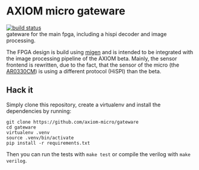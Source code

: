 # AXIOM micro gateware
[![build status](https://api.travis-ci.org/axiom-micro/gateware.svg?branch=master)](https://travis-ci.org/axiom-micro/gateware)  
gateware for the main fpga, including a hispi decoder and image processing.

The FPGA design is build using [migen](https://github.com/m-labs/migen)
and is intended to be integrated with the image processing pipeline of
the AXIOM beta. Mainly, the sensor frontend is rewritten, due to the
fact, that the sensor of the micro (the
[AR0330CM](https://www.onsemi.com/pub/Collateral/AR0330CM-D.PDF)) is using
a different protocol (HiSPI) than the beta.


## Hack it
Simply clone this repository, create a virtualenv and install the dependencies by running:
```
git clone https://github.com/axiom-micro/gateware
cd gateware
virtualenv .venv
source .venv/bin/activate
pip install -r requirements.txt

```

Then you can run the tests with
`make test` or compile the verilog with `make verilog`.
